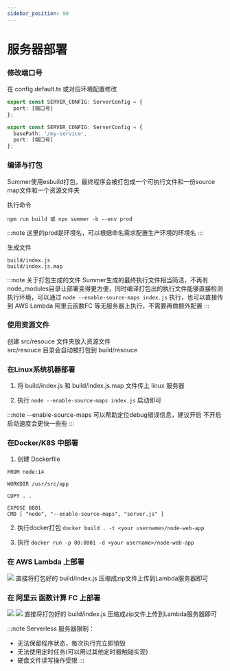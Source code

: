 ```yaml
---
sidebar_position: 90
---
```


# 服务器部署

### 修改端口号

在 config.default.ts 或对应环境配置修改

```ts
export const SERVER_CONFIG: ServerConfig = {
  port: [端口号]
};
```

```ts title="使用前缀路径，可在同一域名下通过路径区分部署多个服务"
export const SERVER_CONFIG: ServerConfig = {
  basePath: '/my-service',
  port: [端口号]
};
```

### 编译与打包
Summer使用esbuild打包，最终程序会被打包成一个可执行文件和一份source map文件和一个资源文件夹

执行命令
```
npm run build 或 npx summer -b --env prod
```
:::note
这里的prod是环境名，可以根据命名需求配置生产环境的环境名
:::

生成文件
```
build/index.js
build/index.js.map
```

:::note 关于打包生成的文件
Summer生成的最终执行文件相当简洁，不再有node_modules目录让部署变得更方便，同时编译打包出的执行文件能够直接检测执行环境，可以通过 ``node --enable-source-maps index.js`` 执行，也可以直接传到 AWS Lambda 阿里云函数FC 等无服务器上执行，不需要再做额外配置
:::

### 使用资源文件
创建 src/resouce 文件夹放入资源文件<br/>
src/resouce 目录会自动被打包到 build/resouce 

### 在Linux系统机器部署

1. 将 build/index.js 和 build/index.js.map 文件传上 linux 服务器

2. 执行 `node --enable-source-maps index.js` 启动即可

:::note
--enable-source-maps 可以帮助定位debug错误信息，建议开启
不开启启动速度会更快一些些
:::


### 在Docker/K8S 中部署
1. 创建 Dockerfile

``` title="Dockerfile"
FROM node:14

WORKDIR /usr/src/app

COPY . .

EXPOSE 8801
CMD [ "node", "--enable-source-maps", "server.js" ]
```

2. 执行docker打包
`docker build . -t <your username>/node-web-app`

3. 执行
`docker run -p 80:8801 -d <your username>/node-web-app`

### 在 AWS Lambda 上部署
![](/img/awslambda.jpg)
直接将打包好的 build/index.js 压缩成zip文件上传到Lambda服务器即可



### 在 阿里云 函数计算 FC 上部署
![](/img/alifc1.jpg)
![](/img/alifc2.jpg)
直接将打包好的 build/index.js 压缩成zip文件上传到Lambda服务器即可

:::note Serverless 服务器限制：
* 无法保留程序状态，每次执行完立即销毁<br/>
* 无法使用定时任务(可以用过其他定时器触碰实现)<br/>
* 硬盘文件读写操作受限
:::